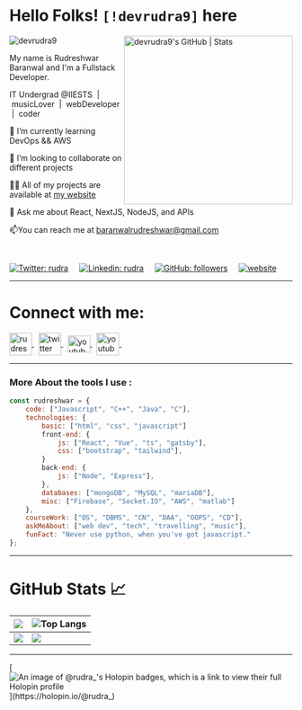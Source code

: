 # Hello Folks! ```[!devrudra9]``` here

 <!-- Profile views -->
 <img src="https://komarev.com/ghpvc/?username=devrudra9&label=Github%20Hits%20Stats&color=7842f9&style=flat" alt="devrudra9" />
 <img src="https://stats.quine.sh/devrudra9/github?theme=dark" alt="devrudra9's GitHub | Stats" align="right" height="300">
 
 <p align="left">My name is Rudreshwar Baranwal and I'm a Fullstack Developer.
  
IT Undergrad @IIESTS &nbsp;| &nbsp;musicLover &nbsp;| &nbsp;webDeveloper &nbsp;| &nbsp;coder
  
<!--   I am motivated by the power of technology as a tool for positive change, with a background in Math, Physics, and Engineering. -->
</p>

🌱 I’m currently learning DevOps && AWS

👯 I’m looking to collaborate on different projects

👨‍💻 All of my projects are available at [my website](https://github.com/devrudra9)

👀 Ask me about React, NextJS, NodeJS, and APIs

📫You can reach me at baranwalrudreshwar@gmail.com

<br>

[![Twitter: rudra](https://img.shields.io/twitter/follow/Rudrr_a?label=Twitter)](https://twitter.com/Rudrr_a) &nbsp; &nbsp;
[![Linkedin: rudra](https://img.shields.io/badge/-Linkedin-blue?style=flat-square&logo=Linkedin&logoColor=white&link=https://www.linkedin.com/in/rudreshwar-baranwal-a15622211/)](https://www.linkedin.com/in/rudreshwar-baranwal-a15622211/) &nbsp; &nbsp;
[![GitHub: followers](https://img.shields.io/github/followers/devrudra9?label=Github&style=social)](https://www.github.com/devrudra9) &nbsp; &nbsp;
[![website](https://img.shields.io/badge/Website-46a2f1.svg?&style=flat-square&logo=Google-Chrome&logoColor=white&link=https://devrudra9.github.io/)](https://devrudra9.github.io/) &nbsp; &nbsp;
<hr>

# Connect with me:
<p align="left">
<a href="https://linkedin.com/in/rudreshwar-baranwal-a15622211" target="_blank">
    <img align="center" src="https://img.icons8.com/fluency/2x/linkedin.png" alt="rudreshwar-baranwal-a15622211" height="40" width="40" />
</a> &nbsp;
<a href="https://twitter.com/Rudrr_a" target="_blank">
    <img align="center" src="https://www.pngkey.com/png/full/376-3769707_facebook-icon-instagram-icon-twitter-icon-twitter-icon.png" alt="twitter" height="40" width="40" />
</a> &nbsp;
<a href="https://www.youtube.com/channel/UCxJtEaHxV4DNA4ZSiFrexOg" target="_blank">
    <img align="center" src="https://clipart-library.com/images/dc4LABqni.png" alt="youtube" height="30" width="40" />
</a> &nbsp;
<a href="https://dev.to/devrudra9" target="_blank">
    <img align="center" src="https://d2fltix0v2e0sb.cloudfront.net/dev-black.png" alt="youtube" height="40" width="40" />
</a> &nbsp;
</p>

<hr>

<h3 align="left">More About the tools I use :</h3>

```javascript
const rudreshwar = {
    code: ["Javascript", "C++", "Java", "C"],
    technologies: {
        basic: ["html", "css", "javascript"]
        front-end: {
            js: ["React", "Vue", "ts", "gatsby"],
            css: ["bootstrap", "tailwind"],
        }
        back-end: {
            js: ["Node", "Express"],
        },
        databases: ["mongoDB", "MySQL", "mariaDB"],
        misc: ["Firebase", "Socket.IO", "AWS", "matlab"]
    },
    courseWork: ["OS", "DBMS", "CN", "DAA", "OOPS", "CD"],
    askMeAbout: ["web dev", "tech", "travelling", "music"],
    funFact: "Never use python, when you've got javascript."
};
```

<hr>

# GitHub Stats 📈

|![](https://github-profile-summary-cards.vercel.app/api/cards/profile-details?username=devrudra9&theme=radical&hide_border=true)|![Top Langs](https://github-readme-stats.vercel.app/api/top-langs/?username=devrudra9&layout=compact&theme=tokyonight)|
|-|-|
![](https://github-readme-stats.vercel.app/api?username=devrudra9&&show_icons=true&title_color=00f0d0&icon_color=bb2acf&text_color=daf7dc&bg_color=000314)|![](https://streak-stats.demolab.com?user=devrudra9&theme=dark)|

<hr>

[![An image of @rudra_'s Holopin badges, which is a link to view their full Holopin profile](https://holopin.me/rudra_)](https://holopin.io/@rudra_)
